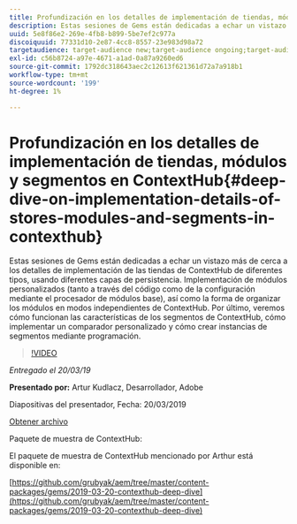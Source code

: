 ```yaml
---
title: Profundización en los detalles de implementación de tiendas, módulos y segmentos en ContextHub
description: Estas sesiones de Gems están dedicadas a echar un vistazo más de cerca a los detalles de implementación de las tiendas de ContextHub de diferentes tipos, usando diferentes capas de persistencia. Implementación de módulos personalizados (tanto a través del código como de la configuración mediante el procesador de módulos base), así como la forma de organizar los módulos en modos independientes de ContextHub. Por último, veremos cómo funcionan las características de los segmentos de ContextHub, cómo implementar un comparador personalizado y cómo crear instancias de segmentos mediante programación.
uuid: 5e8f86e2-269e-4fb8-b899-5be7ef2c977a
discoiquuid: 77331d10-2e87-4cc8-8557-23e983d98a72
targetaudience: target-audience new;target-audience ongoing;target-audience upgrader
exl-id: c56b8724-a97e-4671-a1ad-0a87a9260ed6
source-git-commit: 1792dc318643aec2c12613f621361d72a7a918b1
workflow-type: tm+mt
source-wordcount: '199'
ht-degree: 1%

---
```


# Profundización en los detalles de implementación de tiendas, módulos y segmentos en ContextHub{#deep-dive-on-implementation-details-of-stores-modules-and-segments-in-contexthub}

Estas sesiones de Gems están dedicadas a echar un vistazo más de cerca a los detalles de implementación de las tiendas de ContextHub de diferentes tipos, usando diferentes capas de persistencia. Implementación de módulos personalizados (tanto a través del código como de la configuración mediante el procesador de módulos base), así como la forma de organizar los módulos en modos independientes de ContextHub. Por último, veremos cómo funcionan las características de los segmentos de ContextHub, cómo implementar un comparador personalizado y cómo crear instancias de segmentos mediante programación.

>[!VIDEO](https://video.tv.adobe.com/v/27010/?quality=9)

*Entregado el 20/03/19*

**Presentado por:** Artur Kudlacz, Desarrollador, Adobe

Diapositivas del presentador, Fecha: 20/03/2019

[Obtener archivo](assets/aem-gems-contexthubdeepdive-03202019.pdf)

Paquete de muestra de ContextHub:

El paquete de muestra de ContextHub mencionado por Arthur está disponible en:

[https://github.com/grubyak/aem/tree/master/content-packages/gems/2019-03-20-contexthub-deep-dive](https://github.com/grubyak/aem/tree/master/content-packages/gems/2019-03-20-contexthub-deep-dive)
